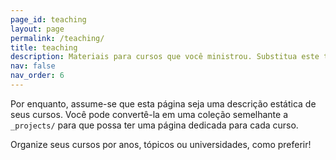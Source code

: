 ```yaml
---
page_id: teaching
layout: page
permalink: /teaching/
title: teaching
description: Materiais para cursos que você ministrou. Substitua este texto pela sua descrição.
nav: false
nav_order: 6
---
```


Por enquanto, assume-se que esta página seja uma descrição estática de seus cursos. Você pode convertê-la em uma coleção semelhante a `_projects/` para que possa ter uma página dedicada para cada curso.

Organize seus cursos por anos, tópicos ou universidades, como preferir!